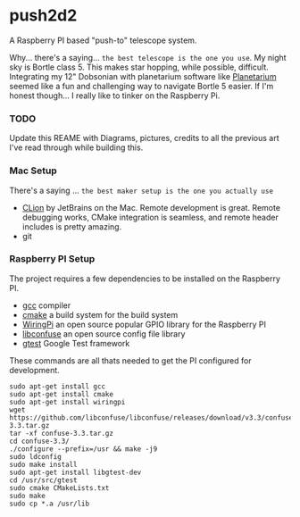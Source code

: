 # push2d2

A Raspberry PI based "push-to" telescope system. 

Why... there's a saying... `the best telescope is the one you use`. My night sky is Bortle class 5. This makes star hopping, while possible, difficult. Integrating my 12" Dobsonian with planetarium software like [Planetarium](http://stellarium.org/) seemed like a fun and challenging way to navigate Bortle 5 easier. If I'm honest though... I really like to tinker on the Raspberry Pi.

### TODO
Update this REAME with Diagrams, pictures, credits to all the previous art I've read through while building this. 

### Mac Setup
There's a saying ... `the best maker setup is the one you actually use`

- [CLion](https://www.jetbrains.com/clion/download/#section=mac) by JetBrains on the Mac. Remote development is great. Remote debugging works, CMake integration is seamless, and remote header includes is pretty amazing.
- git

### Raspberry PI Setup
The project requires a few dependencies to be installed on the Raspberry PI.

- [gcc](https://gcc.gnu.org/) compiler  
- [cmake](https://cmake.org/) a build system for the build system
- [WiringPi](https://github.com/WiringPi/WiringPi) an open source popular GPIO library for the Raspberry PI
- [libconfuse](https://github.com/libconfuse/libconfuse) an open source config file library
- [gtest](https://google.github.io/googletest/quickstart-cmake.html) Google Test framework

These commands are all thats needed to get the PI configured for development.
```console
sudo apt-get install gcc
sudo apt-get install cmake
sudo apt-get install wiringpi
wget https://github.com/libconfuse/libconfuse/releases/download/v3.3/confuse-3.3.tar.gz
tar -xf confuse-3.3.tar.gz
cd confuse-3.3/
./configure --prefix=/usr && make -j9
sudo ldconfig
sudo make install
sudo apt-get install libgtest-dev
cd /usr/src/gtest
sudo cmake CMakeLists.txt
sudo make
sudo cp *.a /usr/lib
```
